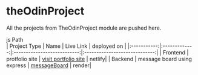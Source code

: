 # theOdinProject
All the projects from TheOdinProject  module are pushed here.

 js Path  
| Project Type | Name           | Live Link                       | deployed on |
|:-----------:|:-------------:|:---------------------------:|:-----------------------------:|
| Frontend    | protfolio site | [visit portfolio site](https://umerislam.codes) | netlify|
| Backend     | message board using express     | [messageBoard](https://odin-message-board-095r.onrender.com/) | render|
<!-- | Frontend    | E-Commerce UI  | [GitHub](https://github.com/user/ecommerce-ui) | -->


<!-- | Project Type | Name           | Link                        | -->
<!-- |:-----------:|:-------------:|:---------------------------:| -->
<!-- | Backend     | Auth Service   | [GitHub](https://github.com/user/auth-service) | -->

